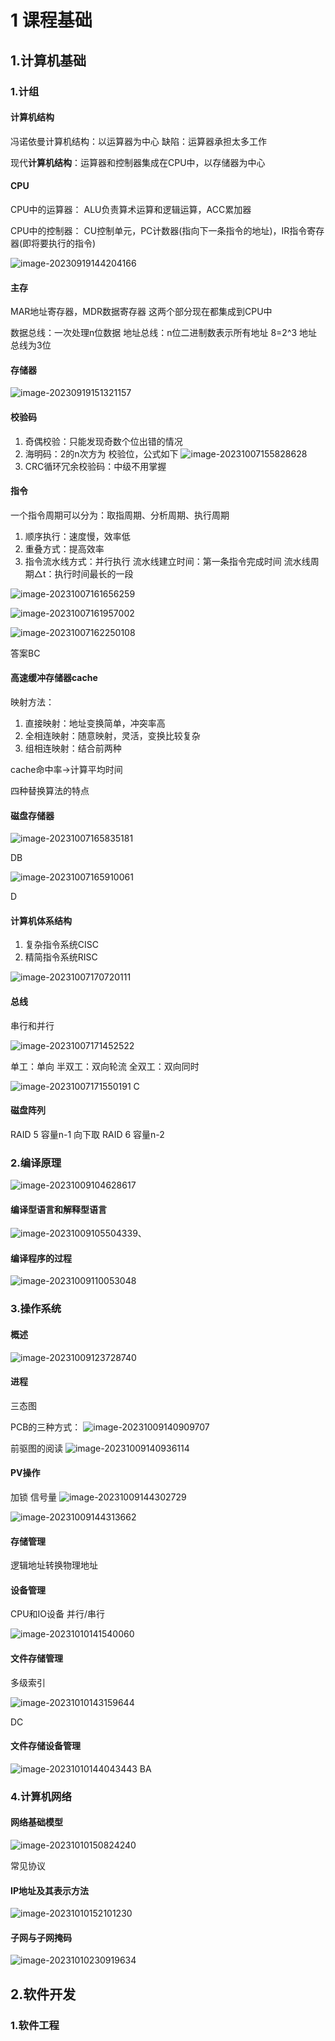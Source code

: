 # 1 课程基础

## 1.计算机基础



### 1.计组

#### 计算机结构

冯诺依曼计算机结构：以运算器为中心
缺陷：运算器承担太多工作

现代**计算机结构**：运算器和控制器集成在CPU中，以存储器为中心



#### CPU

CPU中的运算器：
ALU负责算术运算和逻辑运算，ACC累加器

CPU中的控制器：
CU控制单元，PC计数器(指向下一条指令的地址)，IR指令寄存器(即将要执行的指令)



![image-20230919144204166](https://cora-typora-test-2023.oss-cn-shanghai.aliyuncs.com/pics/image-20230919144204166.png)



#### 主存

MAR地址寄存器，MDR数据寄存器
这两个部分现在都集成到CPU中

数据总线：一次处理n位数据
地址总线：n位二进制数表示所有地址 8=2^3 地址总线为3位



#### 存储器

![image-20230919151321157](https://cora-typora-test-2023.oss-cn-shanghai.aliyuncs.com/pics/image-20230919151321157.png)



#### 校验码

1. 奇偶校验：只能发现奇数个位出错的情况
2. 海明码：2的n次方为 校验位，公式如下
   ![image-20231007155828628](https://cora-typora-test-2023.oss-cn-shanghai.aliyuncs.com/pics/image-20231007155828628.png)
3. CRC循环冗余校验码：中级不用掌握



#### 指令

一个指令周期可以分为：取指周期、分析周期、执行周期

1. 顺序执行：速度慢，效率低
2. 重叠方式：提高效率
3. 指令流水线方式：并行执行
   流水线建立时间：第一条指令完成时间
   流水线周期△t：执行时间最长的一段

![image-20231007161656259](https://cora-typora-test-2023.oss-cn-shanghai.aliyuncs.com/pics/image-20231007161656259.png)

![image-20231007161957002](https://cora-typora-test-2023.oss-cn-shanghai.aliyuncs.com/pics/image-20231007161957002.png)

![image-20231007162250108](https://cora-typora-test-2023.oss-cn-shanghai.aliyuncs.com/pics/image-20231007162250108.png)

答案BC



#### 高速缓冲存储器cache

映射方法：

1. 直接映射：地址变换简单，冲突率高
2. 全相连映射：随意映射，灵活，变换比较复杂
3. 组相连映射：结合前两种

cache命中率->计算平均时间

四种替换算法的特点



#### 磁盘存储器

![image-20231007165835181](https://cora-typora-test-2023.oss-cn-shanghai.aliyuncs.com/pics/image-20231007165835181.png)

DB

![image-20231007165910061](https://cora-typora-test-2023.oss-cn-shanghai.aliyuncs.com/pics/image-20231007165910061.png)

D



#### 计算机体系结构

1. 复杂指令系统CISC
2. 精简指令系统RISC

![image-20231007170720111](https://cora-typora-test-2023.oss-cn-shanghai.aliyuncs.com/pics/image-20231007170720111.png)



#### 总线

串行和并行

![image-20231007171452522](https://cora-typora-test-2023.oss-cn-shanghai.aliyuncs.com/pics/image-20231007171452522.png)



单工：单向
半双工：双向轮流
全双工：双向同时

![image-20231007171550191](https://cora-typora-test-2023.oss-cn-shanghai.aliyuncs.com/pics/image-20231007171550191.png)
C



#### 磁盘阵列

RAID 5  容量n-1 向下取
RAID 6  容量n-2



### 2.编译原理

![image-20231009104628617](https://cora-typora-test-2023.oss-cn-shanghai.aliyuncs.com/pics/image-20231009104628617.png)

#### 编译型语言和解释型语言

![image-20231009105504339](https://cora-typora-test-2023.oss-cn-shanghai.aliyuncs.com/pics/image-20231009105504339.png)、

#### 编译程序的过程

![image-20231009110053048](https://cora-typora-test-2023.oss-cn-shanghai.aliyuncs.com/pics/image-20231009110053048.png)



### 3.操作系统

#### 概述

![image-20231009123728740](https://cora-typora-test-2023.oss-cn-shanghai.aliyuncs.com/pics/image-20231009123728740.png)

#### 进程

三态图

PCB的三种方式：
![image-20231009140909707](https://cora-typora-test-2023.oss-cn-shanghai.aliyuncs.com/pics/image-20231009140909707.png)

前驱图的阅读
![image-20231009140936114](https://cora-typora-test-2023.oss-cn-shanghai.aliyuncs.com/pics/image-20231009140936114.png)



#### PV操作

加锁 信号量
![image-20231009144302729](https://cora-typora-test-2023.oss-cn-shanghai.aliyuncs.com/pics/image-20231009144302729.png)

![image-20231009144313662](https://cora-typora-test-2023.oss-cn-shanghai.aliyuncs.com/pics/image-20231009144313662.png)



#### 存储管理

逻辑地址转换物理地址



#### 设备管理

CPU和IO设备 并行/串行

![image-20231010141540060](https://cora-typora-test-2023.oss-cn-shanghai.aliyuncs.com/pics/image-20231010141540060.png)



#### 文件存储管理

多级索引

![image-20231010143159644](https://cora-typora-test-2023.oss-cn-shanghai.aliyuncs.com/pics/image-20231010143159644.png)

DC



#### 文件存储设备管理

![image-20231010144043443](https://cora-typora-test-2023.oss-cn-shanghai.aliyuncs.com/pics/image-20231010144043443.png)
BA



### 4.计算机网络

#### 网络基础模型

![image-20231010150824240](https://cora-typora-test-2023.oss-cn-shanghai.aliyuncs.com/pics/image-20231010150824240.png)

常见协议



#### IP地址及其表示方法

![image-20231010152101230](https://cora-typora-test-2023.oss-cn-shanghai.aliyuncs.com/pics/image-20231010152101230.png)



#### 子网与子网掩码

![image-20231010230919634](https://cora-typora-test-2023.oss-cn-shanghai.aliyuncs.com/pics/image-20231010230919634.png)





## 

## 2.软件开发



### 1.软件工程

